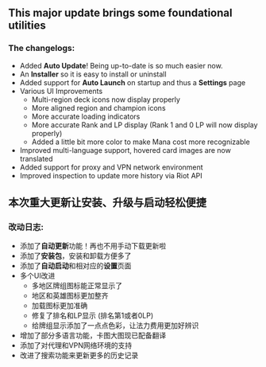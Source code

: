 ## This major update brings some foundational utilities
### The changelogs:
- Added **Auto Update**! Being up-to-date is so much easier now.
- An **Installer** so it is easy to install or uninstall
- Added support for **Auto Launch** on startup and thus a **Settings** page
- Various UI Improvements
  - Multi-region deck icons now display properly
  - More aligned region and champion icons
  - More accurate loading indicators
  - More accurate Rank and LP display (Rank 1 and 0 LP will now display properly)
  - Added a little bit more color to make Mana cost more recognizable
- Improved multi-language support, hovered card images are now translated
- Added support for proxy and VPN network environment
- Improved inspection to update more history via Riot API


## 本次重大更新让安装、升级与启动轻松便捷

### 改动日志:
- 添加了**自动更新**功能！再也不用手动下载更新啦
- 添加了**安装包**，安装和卸载方便多了
- 添加了**自动启动**和相对应的**设置**页面
- 多个UI改进
  - 多地区牌组图标能正常显示了
  - 地区和英雄图标更加整齐
  - 加载图标更加准确
  - 修复了排名和LP显示 (排名第1或者0LP)
  - 给牌组显示添加了一点点色彩，让法力费用更加好辨识
- 增加了部分多语言功能，卡图大图现已配备翻译
- 添加了对代理和VPN网络环境的支持
- 改进了搜索功能来更新更多的历史记录